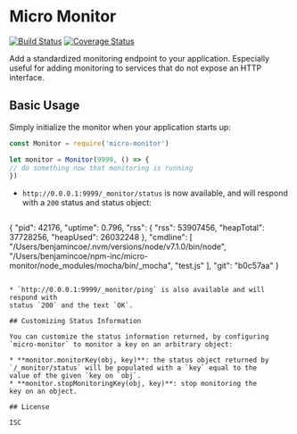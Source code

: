 # Micro Monitor

[![Build Status](https://img.shields.io/travis/npm/micro-monitor/master.svg)](https://travis-ci.org/npm/micro-monitor)
[![Coverage Status](https://coveralls.io/repos/npm/micro-monitor/badge.svg?branch=master)](https://coveralls.io/r/npm/micro-monitor?branch=master)

Add a standardized monitoring endpoint to your application. Especially
useful for adding monitoring to services that do not expose an
HTTP interface.

## Basic Usage

Simply initialize the monitor when your application starts up:

```js
const Monitor = require('micro-monitor')

let monitor = Monitor(9999, () => {
// do something now that monitoring is running
})
```

* `http://0.0.0.1:9999/_monitor/status` is now available, and will
  respond with a `200` status and status object:

  ```json
{
  "pid": 42176,
  "uptime": 0.796,
  "rss": {
    "rss": 53907456,
    "heapTotal": 37728256,
    "heapUsed": 26032248
  },
  "cmdline": [
    "/Users/benjamincoe/.nvm/versions/node/v7.1.0/bin/node",
    "/Users/benjamincoe/npm-inc/micro-monitor/node_modules/mocha/bin/_mocha",
    "test.js"
  ],
  "git": "b0c57aa"
}
  ```

* `http://0.0.0.1:9999/_monitor/ping` is also available and will respond with
  status `200` and the text `OK`.

## Customizing Status Information

You can customize the status information returned, by configuring
`micro-monitor` to monitor a key on an arbitrary object:

* **monitor.monitorKey(obj, key)**: the status object returned by
  `/_monitor/status` will be populated with a `key` equal to the
  value of the given `key on `obj`.
* **monitor.stopMonitoringKey(obj, key)**: stop monitoring the
  key on an object.

## License

ISC
